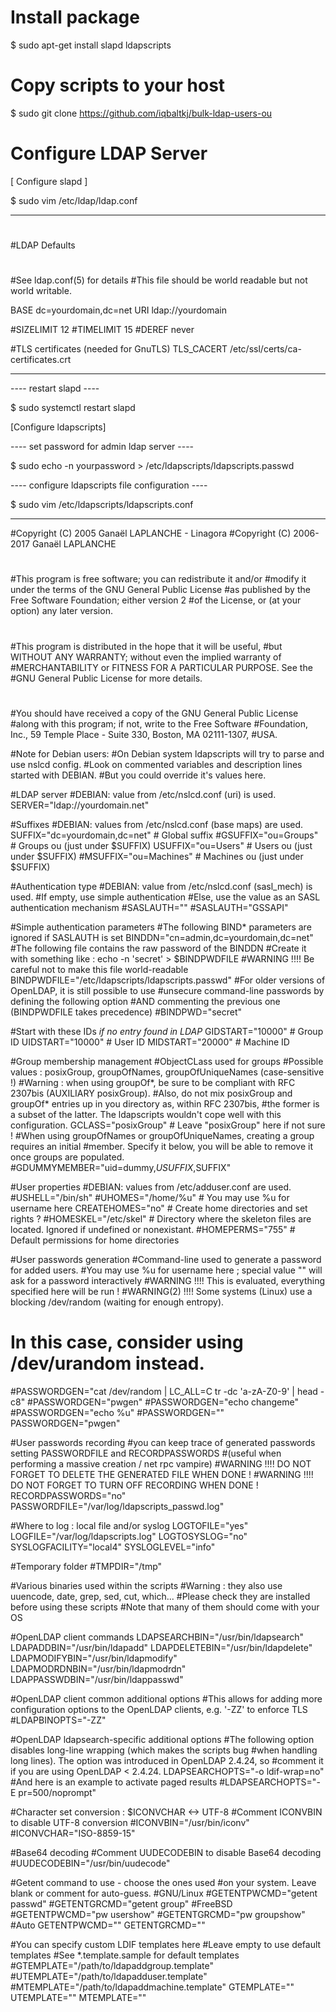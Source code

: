 #  Install package
$ sudo apt-get install slapd ldapscripts

#  Copy scripts to your host
$ sudo git clone https://github.com/iqbaltkj/bulk-ldap-users-ou

# Configure LDAP Server

[ Configure slapd ]

$ sudo vim /etc/ldap/ldap.conf
_________________________________________________________________________________
#
#LDAP Defaults
#

#See ldap.conf(5) for details
#This file should be world readable but not world writable.

BASE    dc=yourdomain,dc=net
URI     ldap://yourdomain

#SIZELIMIT      12
#TIMELIMIT      15
#DEREF          never

#TLS certificates (needed for GnuTLS)
TLS_CACERT      /etc/ssl/certs/ca-certificates.crt
___________________________________________________________________________________


---- restart slapd ----

$ sudo systemctl restart slapd


[Configure ldapscripts]

---- set password for admin ldap server ----

$ sudo echo -n yourpassword > /etc/ldapscripts/ldapscripts.passwd


---- configure ldapscripts file configuration ----

$ sudo vim /etc/ldapscripts/ldapscripts.conf
___________________________________________________________________________________

#Copyright (C) 2005 Ganaël LAPLANCHE - Linagora
#Copyright (C) 2006-2017 Ganaël LAPLANCHE
#
#This program is free software; you can redistribute it and/or
#modify it under the terms of the GNU General Public License
#as published by the Free Software Foundation; either version 2
#of the License, or (at your option) any later version.
#
#This program is distributed in the hope that it will be useful,
#but WITHOUT ANY WARRANTY; without even the implied warranty of
#MERCHANTABILITY or FITNESS FOR A PARTICULAR PURPOSE.  See the
#GNU General Public License for more details.
#
#You should have received a copy of the GNU General Public License
#along with this program; if not, write to the Free Software
#Foundation, Inc., 59 Temple Place - Suite 330, Boston, MA 02111-1307,
#USA.

#Note for Debian users:
#On Debian system ldapscripts will try to parse and use nslcd config.
#Look on commented variables and description lines started with DEBIAN.
#But you could override it's values here.


#LDAP server
#DEBIAN: value from /etc/nslcd.conf (uri) is used.
SERVER="ldap://yourdomain.net"

#Suffixes
#DEBIAN: values from /etc/nslcd.conf (base maps) are used.
SUFFIX="dc=yourdomain,dc=net" # Global suffix
#GSUFFIX="ou=Groups"        # Groups ou (just under $SUFFIX)
USUFFIX="ou=Users"         # Users ou (just under $SUFFIX)
#MSUFFIX="ou=Machines"      # Machines ou (just under $SUFFIX)

#Authentication type
#DEBIAN: value from /etc/nslcd.conf (sasl_mech) is used.
#If empty, use simple authentication
#Else, use the value as an SASL authentication mechanism
#SASLAUTH=""
#SASLAUTH="GSSAPI"

#Simple authentication parameters
#The following BIND* parameters are ignored if SASLAUTH is set
BINDDN="cn=admin,dc=yourdomain,dc=net"
#The following file contains the raw password of the BINDDN
#Create it with something like : echo -n 'secret' > $BINDPWDFILE
#WARNING !!!! Be careful not to make this file world-readable
BINDPWDFILE="/etc/ldapscripts/ldapscripts.passwd"
#For older versions of OpenLDAP, it is still possible to use
#unsecure command-line passwords by defining the following option
#AND commenting the previous one (BINDPWDFILE takes precedence)
#BINDPWD="secret"

#Start with these IDs *if no entry found in LDAP*
GIDSTART="10000" # Group ID
UIDSTART="10000" # User ID
MIDSTART="20000" # Machine ID

#Group membership management
#ObjectCLass used for groups
#Possible values : posixGroup, groupOfNames, groupOfUniqueNames (case-sensitive !)
#Warning : when using groupOf*, be sure to be compliant with RFC 2307bis (AUXILIARY posixGroup).
#Also, do not mix posixGroup and groupOf* entries up in you directory as, within RFC 2307bis,
#the former is a subset of the latter. The ldapscripts wouldn't cope well with this configuration.
GCLASS="posixGroup"   # Leave "posixGroup" here if not sure !
#When using  groupOfNames or groupOfUniqueNames, creating a group requires an initial
#member. Specify it below, you will be able to remove it once groups are populated.
#GDUMMYMEMBER="uid=dummy,$USUFFIX,$SUFFIX"

#User properties
#DEBIAN: values from /etc/adduser.conf are used.
#USHELL="/bin/sh"
#UHOMES="/home/%u"     # You may use %u for username here
CREATEHOMES="no"      # Create home directories and set rights ?
#HOMESKEL="/etc/skel"  # Directory where the skeleton files are located. Ignored if undefined or nonexistant.
#HOMEPERMS="755"       # Default permissions for home directories

#User passwords generation
#Command-line used to generate a password for added users.
#You may use %u for username here ; special value "<ask>" will ask for a password interactively
#WARNING    !!!! This is evaluated, everything specified here will be run !
#WARNING(2) !!!! Some systems (Linux) use a blocking /dev/random (waiting for enough entropy).
#                In this case, consider using /dev/urandom instead.
#PASSWORDGEN="cat /dev/random | LC_ALL=C tr -dc 'a-zA-Z0-9' | head -c8"
#PASSWORDGEN="pwgen"
#PASSWORDGEN="echo changeme"
#PASSWORDGEN="echo %u"
#PASSWORDGEN="<ask>"
PASSWORDGEN="pwgen"

#User passwords recording
#you can keep trace of generated passwords setting PASSWORDFILE and RECORDPASSWORDS
#(useful when performing a massive creation / net rpc vampire)
#WARNING !!!! DO NOT FORGET TO DELETE THE GENERATED FILE WHEN DONE !
#WARNING !!!! DO NOT FORGET TO TURN OFF RECORDING WHEN DONE !
RECORDPASSWORDS="no"
PASSWORDFILE="/var/log/ldapscripts_passwd.log"

#Where to log : local file and/or syslog
LOGTOFILE="yes"
LOGFILE="/var/log/ldapscripts.log"
LOGTOSYSLOG="no"
SYSLOGFACILITY="local4"
SYSLOGLEVEL="info"

#Temporary folder
#TMPDIR="/tmp"

#Various binaries used within the scripts
#Warning : they also use uuencode, date, grep, sed, cut, which... 
#Please check they are installed before using these scripts
#Note that many of them should come with your OS

#OpenLDAP client commands
LDAPSEARCHBIN="/usr/bin/ldapsearch"
LDAPADDBIN="/usr/bin/ldapadd"
LDAPDELETEBIN="/usr/bin/ldapdelete"
LDAPMODIFYBIN="/usr/bin/ldapmodify"
LDAPMODRDNBIN="/usr/bin/ldapmodrdn"
LDAPPASSWDBIN="/usr/bin/ldappasswd"

#OpenLDAP client common additional options
#This allows for adding more configuration options to the OpenLDAP clients, e.g. '-ZZ' to enforce TLS
#LDAPBINOPTS="-ZZ"

#OpenLDAP ldapsearch-specific additional options
#The following option disables long-line wrapping (which makes the scripts bug
#when handling long lines). The option was introduced in OpenLDAP 2.4.24, so
#comment it if you are using OpenLDAP < 2.4.24.
LDAPSEARCHOPTS="-o ldif-wrap=no"
#And here is an example to activate paged results
#LDAPSEARCHOPTS="-E pr=500/noprompt"

#Character set conversion : $ICONVCHAR <-> UTF-8
#Comment ICONVBIN to disable UTF-8 conversion
#ICONVBIN="/usr/bin/iconv"
#ICONVCHAR="ISO-8859-15"

#Base64 decoding
#Comment UUDECODEBIN to disable Base64 decoding
#UUDECODEBIN="/usr/bin/uudecode"

#Getent command to use - choose the ones used
#on your system. Leave blank or comment for auto-guess.
#GNU/Linux
#GETENTPWCMD="getent passwd"
#GETENTGRCMD="getent group"
#FreeBSD
#GETENTPWCMD="pw usershow"
#GETENTGRCMD="pw groupshow"
#Auto
GETENTPWCMD=""
GETENTGRCMD=""

#You can specify custom LDIF templates here
#Leave empty to use default templates
#See *.template.sample for default templates
#GTEMPLATE="/path/to/ldapaddgroup.template"
#UTEMPLATE="/path/to/ldapadduser.template"
#MTEMPLATE="/path/to/ldapaddmachine.template"
GTEMPLATE=""
UTEMPLATE=""
MTEMPLATE=""
